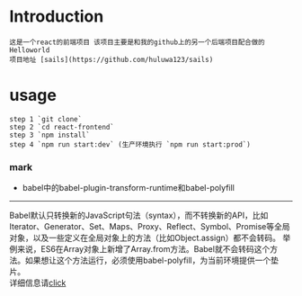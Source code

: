 # Introduction
    这是一个react的前端项目 该项目主要是和我的github上的另一个后端项目配合做的Helloworld
    项目地址 [sails](https://github.com/huluwa123/sails)
# usage
    step 1 `git clone`
    step 2 `cd react-frontend`
    step 3 `npm install`
    step 4 `npm run start:dev` (生产环境执行 `npm run start:prod`)



### mark
* babel中的babel-plugin-transform-runtime和babel-polyfill 
***
Babel默认只转换新的JavaScript句法（syntax），而不转换新的API，比如Iterator、Generator、Set、Maps、Proxy、Reflect、Symbol、Promise等全局对象，以及一些定义在全局对象上的方法（比如Object.assign）都不会转码。
举例来说，ES6在Array对象上新增了Array.from方法。Babel就不会转码这个方法。如果想让这个方法运行，必须使用babel-polyfill，为当前环境提供一个垫片。<br/>
详细信息请[click](https://segmentfault.com/q/1010000005596587)